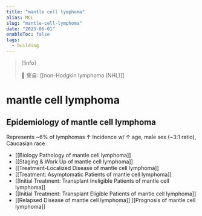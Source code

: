 ```yaml
---
title: "mantle cell lymphoma"
alias: MCL
slug: "mantle-cell-lymphoma"
date: "2023-06-01"
enableToc: false
tags:
  - building
---
```


> [!info]
>
> 🌱 來自: [[non-Hodgkin lymphoma (NHL)]]

# mantle cell lymphoma

## Epidemiology of mantle cell lymphoma

Represents ~6% of lymphomas
↑ Incidence w/ ↑ age, male sex (~3:1 ratio), Caucasian race

- [[Biology Pathology of mantle cell lymphoma]]
- [[Staging & Work Up of mantle cell lymphoma]]
- [[Treatment-Localized Disease of mantle cell lymphoma]]
- [[Treatment: Asymptomatic Patients of mantle cell lymphoma]]
- [[Initial Treatment: Transplant Ineligible Patients of mantle cell lymphoma]]
- [[Initial Treatment: Transplant Eligible Patients of mantle cell lymphoma]]
- [[Relapsed Disease of mantle cell lymphoma]]
  [[Prognosis of mantle cell lymphoma]]



